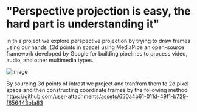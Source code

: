 # "Perspective projection is easy, the hard part is understanding it"

In this project we explore perspective projection by trying to draw frames using our hands ,(3d points in space) using MediaPipe an open-source framework developed by Google for building pipelines to process video, audio, and other multimedia types.

![image](https://github.com/user-attachments/assets/0f798e5e-30ea-4f19-bfc4-8ffeffb733de)

By sourcing 3d points of intrest we project and tranfrom them to 2d pixel space and then constructing coordinate frames by the following method
https://github.com/user-attachments/assets/650a4b61-011d-49f1-b729-f656443bfa83
